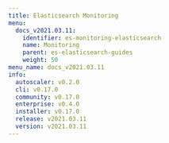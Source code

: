 ```yaml
---
title: Elasticsearch Monitoring
menu:
  docs_v2021.03.11:
    identifier: es-monitoring-elasticsearch
    name: Monitoring
    parent: es-elasticsearch-guides
    weight: 50
menu_name: docs_v2021.03.11
info:
  autoscaler: v0.2.0
  cli: v0.17.0
  community: v0.17.0
  enterprise: v0.4.0
  installer: v0.17.0
  release: v2021.03.11
  version: v2021.03.11
---
```


